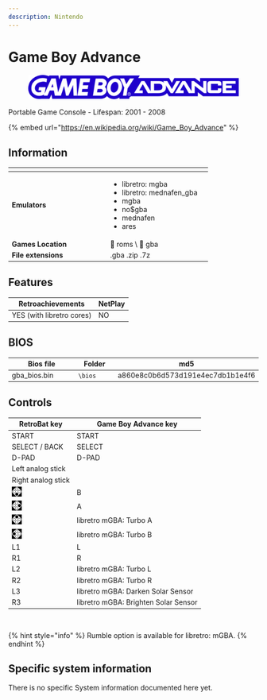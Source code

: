 ```yaml
---
description: Nintendo
---
```


# Game Boy Advance

<div align="left">

<figure><img src="https://raw.githubusercontent.com/fabricecaruso/es-theme-carbon/master/art/logos/gba.svg" alt=""><figcaption></figcaption></figure>

</div>

Portable Game Console - Lifespan: 2001 - 2008

{% embed url="https://en.wikipedia.org/wiki/Game_Boy_Advance" %}

## Information

<table data-header-hidden><thead><tr><th width="184"></th><th></th><th data-hidden></th></tr></thead><tbody><tr><td><strong>Emulators</strong></td><td><ul><li>libretro: mgba</li><li>libretro: mednafen_gba</li><li>mgba</li><li>no$gba</li><li>mednafen</li><li>ares</li></ul></td><td></td></tr><tr><td><strong>Games Location</strong></td><td><span data-gb-custom-inline data-tag="emoji" data-code="1f4c1">📁</span> roms \ <span data-gb-custom-inline data-tag="emoji" data-code="1f4c2">📂</span> gba</td><td></td></tr><tr><td><strong>File extensions</strong></td><td>.gba .zip .7z</td><td></td></tr></tbody></table>

## Features

| Retroachievements         | NetPlay |
| ------------------------- | ------- |
| YES (with libretro cores) | NO      |

## BIOS

<table><thead><tr><th width="187">Bios file</th><th width="108">Folder</th><th>md5</th></tr></thead><tbody><tr><td>gba_bios.bin</td><td><code>\bios</code></td><td>a860e8c0b6d573d191e4ec7db1b1e4f6</td></tr></tbody></table>

## Controls

| RetroBat key                                                                       | Game Boy Advance key                 |
| ---------------------------------------------------------------------------------- | ------------------------------------ |
| START                                                                              | START                                |
| SELECT / BACK                                                                      | SELECT                               |
| D-PAD                                                                              | D-PAD                                |
| Left analog stick                                                                  |                                      |
| Right analog stick                                                                 |                                      |
| ![A](<../../../../.gitbook/assets/image (25).png>)                                 | B                                    |
| ![B](<../../../../.gitbook/assets/image (11).png>)                                 | A                                    |
| <img src="../../../../.gitbook/assets/image (45).png" alt="" data-size="original"> | libretro mGBA: Turbo A               |
| <img src="../../../../.gitbook/assets/image (43).png" alt="" data-size="line">     | libretro mGBA: Turbo B               |
| L1                                                                                 | L                                    |
| R1                                                                                 | R                                    |
| L2                                                                                 | libretro mGBA: Turbo L               |
| R2                                                                                 | libretro mGBA: Turbo R               |
| L3                                                                                 | libretro mGBA: Darken Solar Sensor   |
| R3                                                                                 | libretro mGBA: Brighten Solar Sensor |

<div align="left">

<figure><img src="https://i.imgur.com/hYkmLg3.png" alt=""><figcaption></figcaption></figure>

</div>

{% hint style="info" %}
Rumble option is available for libretro: mGBA.
{% endhint %}

## Specific system information

There is no specific System information documented here yet.
